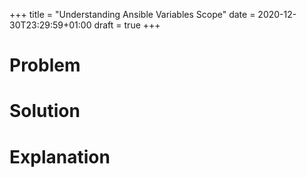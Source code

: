 +++
title = "Understanding Ansible Variables Scope"
date = 2020-12-30T23:29:59+01:00
draft = true
+++

# Problem

# Solution

# Explanation
